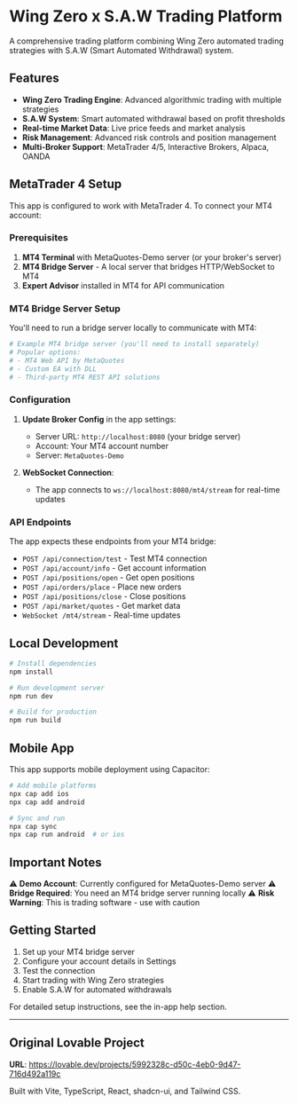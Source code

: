 # Wing Zero x S.A.W Trading Platform

A comprehensive trading platform combining Wing Zero automated trading strategies with S.A.W (Smart Automated Withdrawal) system.

## Features

- **Wing Zero Trading Engine**: Advanced algorithmic trading with multiple strategies
- **S.A.W System**: Smart automated withdrawal based on profit thresholds
- **Real-time Market Data**: Live price feeds and market analysis
- **Risk Management**: Advanced risk controls and position management
- **Multi-Broker Support**: MetaTrader 4/5, Interactive Brokers, Alpaca, OANDA

## MetaTrader 4 Setup

This app is configured to work with MetaTrader 4. To connect your MT4 account:

### Prerequisites

1. **MT4 Terminal** with MetaQuotes-Demo server (or your broker's server)
2. **MT4 Bridge Server** - A local server that bridges HTTP/WebSocket to MT4
3. **Expert Advisor** installed in MT4 for API communication

### MT4 Bridge Server Setup

You'll need to run a bridge server locally to communicate with MT4:

```bash
# Example MT4 bridge server (you'll need to install separately)
# Popular options:
# - MT4 Web API by MetaQuotes
# - Custom EA with DLL
# - Third-party MT4 REST API solutions
```

### Configuration

1. **Update Broker Config** in the app settings:
   - Server URL: `http://localhost:8080` (your bridge server)
   - Account: Your MT4 account number
   - Server: `MetaQuotes-Demo`

2. **WebSocket Connection**: 
   - The app connects to `ws://localhost:8080/mt4/stream` for real-time updates

### API Endpoints

The app expects these endpoints from your MT4 bridge:

- `POST /api/connection/test` - Test MT4 connection
- `POST /api/account/info` - Get account information
- `POST /api/positions/open` - Get open positions
- `POST /api/orders/place` - Place new orders
- `POST /api/positions/close` - Close positions
- `POST /api/market/quotes` - Get market data
- `WebSocket /mt4/stream` - Real-time updates

## Local Development

```bash
# Install dependencies
npm install

# Run development server
npm run dev

# Build for production
npm run build
```

## Mobile App

This app supports mobile deployment using Capacitor:

```bash
# Add mobile platforms
npx cap add ios
npx cap add android

# Sync and run
npx cap sync
npx cap run android  # or ios
```

## Important Notes

⚠️ **Demo Account**: Currently configured for MetaQuotes-Demo server
⚠️ **Bridge Required**: You need an MT4 bridge server running locally
⚠️ **Risk Warning**: This is trading software - use with caution

## Getting Started

1. Set up your MT4 bridge server
2. Configure your account details in Settings
3. Test the connection
4. Start trading with Wing Zero strategies
5. Enable S.A.W for automated withdrawals

For detailed setup instructions, see the in-app help section.

---

## Original Lovable Project

**URL**: https://lovable.dev/projects/5992328c-d50c-4eb0-9d47-716d492a119c

Built with Vite, TypeScript, React, shadcn-ui, and Tailwind CSS.